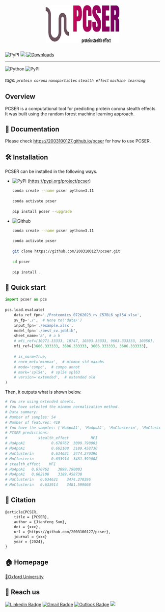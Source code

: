 <h1 align="center">
    <img src="https://github.com/2003100127/pcser/blob/main/img/pcser-logo.png?raw=true" width="240" height="124">
    <br>
</h1>


![PyPI](https://img.shields.io/pypi/v/pcser?logo=PyPI)
![](https://img.shields.io/github/stars/cribbslab/pcser?logo=GitHub&color=blue)
[![Downloads](https://pepy.tech/badge/pcser)](https://pepy.tech/project/pcser)

<hr>


![Python](https://img.shields.io/badge/-Python-000?&logo=Python)
![PyPI](https://img.shields.io/badge/-PyPI-000?&logo=PyPI)

###### tags: `protein corona` `nanoparticles` `stealth effect` `machine learning`

## Overview
PCSER is a computational tool for predicting protein corona stealth effects. It was built using the random forest machine learning approach.

## 📔 Documentation
Please check https://2003100127.github.io/pcser for how to use PCSER.

## 🛠️ Installation

PCSER can be installed in the following ways.

* ![PyPI](https://img.shields.io/badge/-PyPI-000?&logo=PyPI) (https://pypi.org/project/pcser)

  ```bash
  conda create --name pcser python=3.11
      
  conda activate pcser
  
  pip install pcser --upgrade
  ```

* ![Github](https://img.shields.io/badge/-Github-000?&logo=Github)

  ```bash
  conda create --name pcser python=3.11
    
  conda activate pcser
  
  git clone https://github.com/2003100127/pcser.git
  
  cd pcser
  
  pip install .
  ```

## 🚀 Quick start

```python
import pcser as pcs

pcs.load.evaluate(
    data_ref_fpn='./Proteomics_07262023_rv_C57BL6_spl54.xlsx',
    sv_fp='./',  # None to('data/')
    input_fpn='./example.xlsx',
    model_fpn='./best_cv.joblib',
    sheet_name='a', # a b
    # mfi_ref=[10271.33333, 10747, 10303.33333, 9663.333333, 10056],
    mfi_ref=[3606.333333, 3606.333333, 3606.333333, 3606.333333],

    # is_norm=True,
    # norm_met='minmax',  # minmax std maxabs
    # mode='compo',  # compo annot
    # mark='spl54',  # spl54 spl63
    # version='extended',  # extended old
)
```

Then, it outputs what is shown below.

```python
# You are using extended sheets.
# You have selected the minmax normalization method.
# Data summary:
# Number of samples: 54
# Number of features: 419
# You have the samples: ['HuApoA1', 'MoApoA1', 'HuClusterin', 'MoClusterin']
# PCSER predictions: 
#              stealth_effect          MFI
# HuApoA1            0.670762  3099.790003
# MoApoA1            0.662108  3189.458730
# HuClusterin        0.634621  3474.270396
# MoClusterin        0.633914  3481.599008
# stealth_effect	MFI
# HuApoA1	0.670762	3099.790003
# MoApoA1	0.662108	3189.458730
# HuClusterin	0.634621	3474.270396
# MoClusterin	0.633914	3481.599008
```

## 📄 Citation
```angular2html
@article{PCSER,
    title = {PCSER},
    author = {Jianfeng Sun},
    doi = {xxx},
    url = {https://github.com/2003100127/pcser},
    journal = {xxx}
    year = {2024},
}
```

## 🏠 Homepage
[📍Oxford University](https://www.ndorms.ox.ac.uk/team/jianfeng-sun) 

## 📧 Reach us
[![Linkedin Badge](https://img.shields.io/badge/-Jianfeng_Sun-blue?style=flat-square&logo=Linkedin&logoColor=white&link=https://www.linkedin.com/in/jianfeng-sun-2ba9b1132)](https://www.linkedin.com/in/jianfeng-sun-2ba9b1132) 
[![Gmail Badge](https://img.shields.io/badge/-jianfeng.sunmt@gmail.com-c14438?style=flat-square&logo=Gmail&logoColor=white&link=mailto:jianfeng.sunmt@gmail.com)](mailto:jianfeng.sunmt@gmail.com)
[![Outlook Badge](https://img.shields.io/badge/jianfeng.sun@ndorms.ox.ac.uk--000?style=social&logo=microsoft-outlook&logoColor=0078d4&link=mailto:jianfeng.sun@ndorms.ox.ac.uk)](mailto:jianfeng.sun@ndorms.ox.ac.uk)
<a href="https://twitter.com/Jianfeng_Sunny" ><img src="https://img.shields.io/twitter/follow/Jianfeng_Sunny.svg?style=social" /> </a>